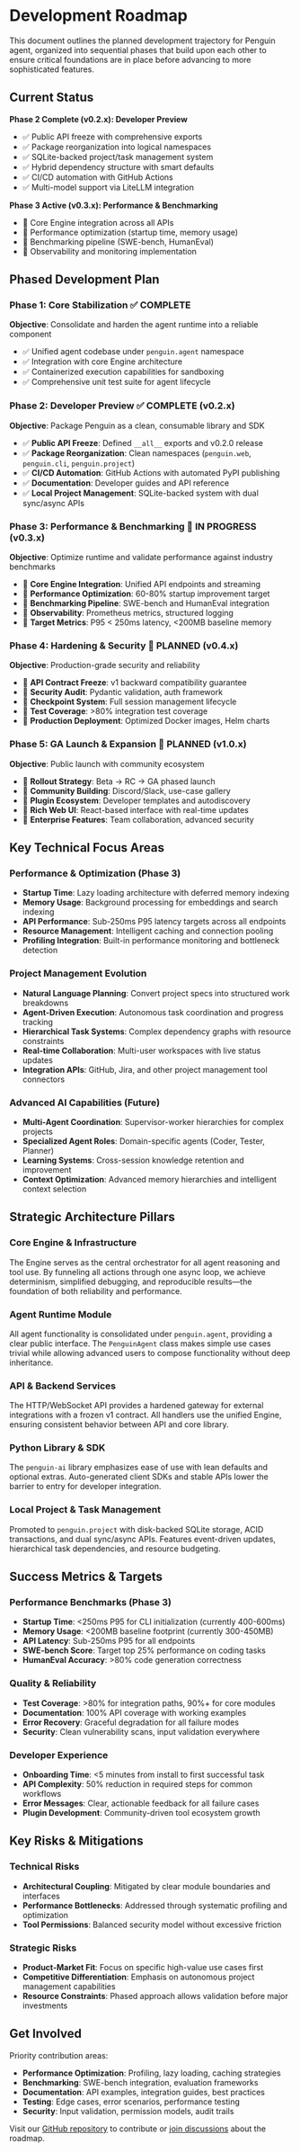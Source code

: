 # Development Roadmap

This document outlines the planned development trajectory for Penguin agent, organized into sequential phases that build upon each other to ensure critical foundations are in place before advancing to more sophisticated features.

## Current Status

**Phase 2 Complete (v0.2.x): Developer Preview**
- ✅ Public API freeze with comprehensive exports
- ✅ Package reorganization into logical namespaces  
- ✅ SQLite-backed project/task management system
- ✅ Hybrid dependency structure with smart defaults
- ✅ CI/CD automation with GitHub Actions
- ✅ Multi-model support via LiteLLM integration

**Phase 3 Active (v0.3.x): Performance & Benchmarking**
- 🚧 Core Engine integration across all APIs
- 🚧 Performance optimization (startup time, memory usage)
- 🚧 Benchmarking pipeline (SWE-bench, HumanEval)
- 🚧 Observability and monitoring implementation

## Phased Development Plan

### Phase 1: Core Stabilization ✅ COMPLETE
**Objective**: Consolidate and harden the agent runtime into a reliable component
- ✅ Unified agent codebase under `penguin.agent` namespace
- ✅ Integration with core Engine architecture
- ✅ Containerized execution capabilities for sandboxing
- ✅ Comprehensive unit test suite for agent lifecycle

### Phase 2: Developer Preview ✅ COMPLETE (v0.2.x)
**Objective**: Package Penguin as a clean, consumable library and SDK
- ✅ **Public API Freeze**: Defined `__all__` exports and v0.2.0 release
- ✅ **Package Reorganization**: Clean namespaces (`penguin.web`, `penguin.cli`, `penguin.project`)
- ✅ **CI/CD Automation**: GitHub Actions with automated PyPI publishing
- ✅ **Documentation**: Developer guides and API reference
- ✅ **Local Project Management**: SQLite-backed system with dual sync/async APIs

### Phase 3: Performance & Benchmarking 🚧 IN PROGRESS (v0.3.x)
**Objective**: Optimize runtime and validate performance against industry benchmarks
- 🚧 **Core Engine Integration**: Unified API endpoints and streaming
- 🚧 **Performance Optimization**: 60-80% startup improvement target
- 🚧 **Benchmarking Pipeline**: SWE-bench and HumanEval integration
- 🚧 **Observability**: Prometheus metrics, structured logging
- 📅 **Target Metrics**: P95 &lt; 250ms latency, &lt;200MB baseline memory

### Phase 4: Hardening & Security 📅 PLANNED (v0.4.x)
**Objective**: Production-grade security and reliability
- 📅 **API Contract Freeze**: v1 backward compatibility guarantee
- 📅 **Security Audit**: Pydantic validation, auth framework
- 📅 **Checkpoint System**: Full session management lifecycle
- 📅 **Test Coverage**: >80% integration test coverage
- 📅 **Production Deployment**: Optimized Docker images, Helm charts

### Phase 5: GA Launch & Expansion 📅 PLANNED (v1.0.x)
**Objective**: Public launch with community ecosystem
- 📅 **Rollout Strategy**: Beta → RC → GA phased launch
- 📅 **Community Building**: Discord/Slack, use-case gallery
- 📅 **Plugin Ecosystem**: Developer templates and autodiscovery
- 📅 **Rich Web UI**: React-based interface with real-time updates
- 📅 **Enterprise Features**: Team collaboration, advanced security

## Key Technical Focus Areas

### Performance & Optimization (Phase 3)
- **Startup Time**: Lazy loading architecture with deferred memory indexing
- **Memory Usage**: Background processing for embeddings and search indexing  
- **API Performance**: Sub-250ms P95 latency targets across all endpoints
- **Resource Management**: Intelligent caching and connection pooling
- **Profiling Integration**: Built-in performance monitoring and bottleneck detection

### Project Management Evolution
- **Natural Language Planning**: Convert project specs into structured work breakdowns
- **Agent-Driven Execution**: Autonomous task coordination and progress tracking
- **Hierarchical Task Systems**: Complex dependency graphs with resource constraints
- **Real-time Collaboration**: Multi-user workspaces with live status updates
- **Integration APIs**: GitHub, Jira, and other project management tool connectors

### Advanced AI Capabilities (Future)
- **Multi-Agent Coordination**: Supervisor-worker hierarchies for complex projects
- **Specialized Agent Roles**: Domain-specific agents (Coder, Tester, Planner)
- **Learning Systems**: Cross-session knowledge retention and improvement
- **Context Optimization**: Advanced memory hierarchies and intelligent context selection

## Strategic Architecture Pillars

### Core Engine & Infrastructure
The Engine serves as the central orchestrator for all agent reasoning and tool use. By funneling all actions through one async loop, we achieve determinism, simplified debugging, and reproducible results—the foundation of both reliability and performance.

### Agent Runtime Module  
All agent functionality is consolidated under `penguin.agent`, providing a clear public interface. The `PenguinAgent` class makes simple use cases trivial while allowing advanced users to compose functionality without deep inheritance.

### API & Backend Services
The HTTP/WebSocket API provides a hardened gateway for external integrations with a frozen v1 contract. All handlers use the unified Engine, ensuring consistent behavior between API and core library.

### Python Library & SDK
The `penguin-ai` library emphasizes ease of use with lean defaults and optional extras. Auto-generated client SDKs and stable APIs lower the barrier to entry for developer integration.

### Local Project & Task Management
Promoted to `penguin.project` with disk-backed SQLite storage, ACID transactions, and dual sync/async APIs. Features event-driven updates, hierarchical task dependencies, and resource budgeting.

## Success Metrics & Targets

### Performance Benchmarks (Phase 3)
- **Startup Time**: &lt;250ms P95 for CLI initialization (currently 400-600ms)
- **Memory Usage**: &lt;200MB baseline footprint (currently 300-450MB)  
- **API Latency**: Sub-250ms P95 for all endpoints
- **SWE-bench Score**: Target top 25% performance on coding tasks
- **HumanEval Accuracy**: >80% code generation correctness

### Quality & Reliability
- **Test Coverage**: >80% for integration paths, 90%+ for core modules
- **Documentation**: 100% API coverage with working examples
- **Error Recovery**: Graceful degradation for all failure modes
- **Security**: Clean vulnerability scans, input validation everywhere

### Developer Experience
- **Onboarding Time**: <5 minutes from install to first successful task
- **API Complexity**: 50% reduction in required steps for common workflows
- **Error Messages**: Clear, actionable feedback for all failure cases
- **Plugin Development**: Community-driven tool ecosystem growth

## Key Risks & Mitigations

### Technical Risks
- **Architectural Coupling**: Mitigated by clear module boundaries and interfaces
- **Performance Bottlenecks**: Addressed through systematic profiling and optimization
- **Tool Permissions**: Balanced security model without excessive friction

### Strategic Risks  
- **Product-Market Fit**: Focus on specific high-value use cases first
- **Competitive Differentiation**: Emphasis on autonomous project management capabilities
- **Resource Constraints**: Phased approach allows validation before major investments

## Get Involved

Priority contribution areas:
- **Performance Optimization**: Profiling, lazy loading, caching strategies
- **Benchmarking**: SWE-bench integration, evaluation frameworks
- **Documentation**: API examples, integration guides, best practices
- **Testing**: Edge cases, error scenarios, performance testing
- **Security**: Input validation, permission models, audit trails

Visit our [GitHub repository](https://github.com/maximooch/penguin) to contribute or [join discussions](https://github.com/maximooch/penguin/discussions) about the roadmap. 